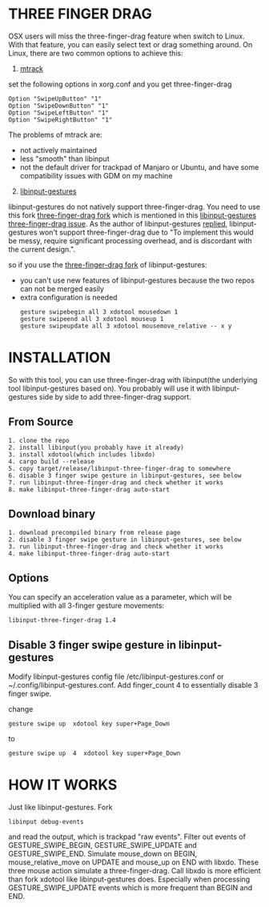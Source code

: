 # THREE FINGER DRAG
OSX users will miss the three-finger-drag feature when switch to Linux. With that feature, you can easily select text or drag something around. On Linux, there are two common options to achieve this:
1. [mtrack](https://github.com/p2rkw/xf86-input-mtrack)

set the following options in xorg.conf and you get three-finger-drag
```
Option "SwipeUpButton" "1"
Option "SwipeDownButton" "1"
Option "SwipeLeftButton" "1"
Option "SwipeRightButton" "1"
```

The problems of mtrack are:    
* not actively maintained
* less "smooth" than libinput
* not the default driver for trackpad of Manjaro or Ubuntu, and have some compatibility issues with GDM on my machine


2. [libinput-gestures](https://github.com/bulletmark/libinput-gestures)

libinput-gestures do not natively support three-finger-drag. You need to use this fork [three-finger-drag fork](https://github.com/daveriedstra/libinput-gestures/tree/three-finger-drag) which is mentioned in this [libinput-gestures three-finger-drag issue](https://github.com/bulletmark/libinput-gestures/issues/10#issuecomment-441459797). As the author of libinput-gestures [replied](https://github.com/bulletmark/libinput-gestures/issues/10#issuecomment-247980222), libinput-gestures won't support three-finger-drag due to "To implement this would be messy, require significant processing overhead, and is discordant with the current design.". 

so if you use the [three-finger-drag fork](https://github.com/daveriedstra/libinput-gestures/tree/three-finger-drag) of libinput-gestures:
* you can't use new features of libinput-gestures because the two repos can not be merged easily
* extra configuration is needed
    ```
    gesture swipebegin all 3 xdotool mousedown 1
    gesture swipeend all 3 xdotool mouseup 1
    gesture swipeupdate all 3 xdotool mousemove_relative -- x y
    ```

# INSTALLATION

So with this tool, you can use three-finger-drag with libinput(the underlying tool libinput-gestures based on). You probably will use it with libinput-gestures side by side to add three-finger-drag support.

## From Source
```
1. clone the repo
2. install libinput(you probably have it already)
3. install xdotool(which includes libxdo)
4. cargo build --release
5. copy target/release/libinput-three-finger-drag to somewhere
6. disable 3 finger swipe gesture in libinput-gestures, see below
7. run libinput-three-finger-drag and check whether it works
8. make libinput-three-finger-drag auto-start
```
## Download binary
```
1. download precompiled binary from release page
2. disable 3 finger swipe gesture in libinput-gestures, see below
3. run libinput-three-finger-drag and check whether it works
4. make libinput-three-finger-drag auto-start
```

## Options

You can specify an acceleration value as a parameter, which will be multiplied with all 3-finger gesture movements:
```
libinput-three-finger-drag 1.4
```

## Disable 3 finger swipe gesture in libinput-gestures
Modify libinput-gestures config file /etc/libinput-gestures.conf or ~/.config/libinput-gestures.conf. 
Add finger_count 4 to essentially disable 3 finger swipe.

change
``` 
gesture swipe up  xdotool key super+Page_Down 
```
to
```
gesture swipe up  4  xdotool key super+Page_Down
```

# HOW IT WORKS
Just like libinput-gestures. Fork
```
libinput debug-events
```
and read the output, which is trackpad "raw events". Filter out events of GESTURE_SWIPE_BEGIN, GESTURE_SWIPE_UPDATE and GESTURE_SWIPE_END. Simulate mouse_down on BEGIN, mouse_relative_move on UPDATE and mouse_up on END with libxdo. These three mouse action simulate a three-finger-drag. Call libxdo is more efficient than fork xdotool like libinput-gestures does. Especially when processing GESTURE_SWIPE_UPDATE events which is more frequent than BEGIN and END. 
